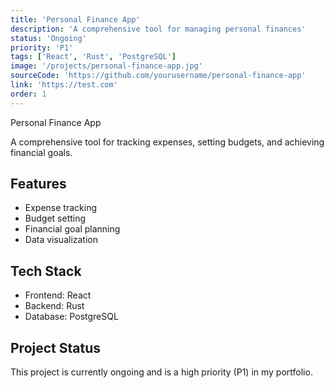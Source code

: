 ```yaml
---
title: 'Personal Finance App'
description: 'A comprehensive tool for managing personal finances'
status: 'Ongoing'
priority: 'P1'
tags: ['React', 'Rust', 'PostgreSQL']
image: '/projects/personal-finance-app.jpg'
sourceCode: 'https://github.com/yourusername/personal-finance-app'
link: 'https://test.com'
order: 1
---
```


Personal Finance App

A comprehensive tool for tracking expenses, setting budgets, and achieving financial goals.

## Features

- Expense tracking
- Budget setting
- Financial goal planning
- Data visualization

## Tech Stack

- Frontend: React
- Backend: Rust
- Database: PostgreSQL

## Project Status

This project is currently ongoing and is a high priority (P1) in my portfolio.
